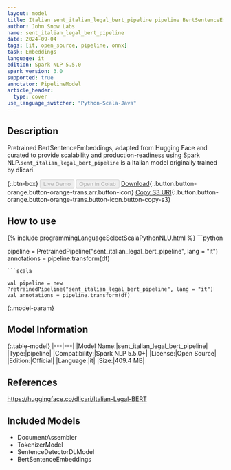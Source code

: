 ```yaml
---
layout: model
title: Italian sent_italian_legal_bert_pipeline pipeline BertSentenceEmbeddings from dlicari
author: John Snow Labs
name: sent_italian_legal_bert_pipeline
date: 2024-09-04
tags: [it, open_source, pipeline, onnx]
task: Embeddings
language: it
edition: Spark NLP 5.5.0
spark_version: 3.0
supported: true
annotator: PipelineModel
article_header:
  type: cover
use_language_switcher: "Python-Scala-Java"
---
```


## Description

Pretrained BertSentenceEmbeddings, adapted from Hugging Face and curated to provide scalability and production-readiness using Spark NLP.`sent_italian_legal_bert_pipeline` is a Italian model originally trained by dlicari.

{:.btn-box}
<button class="button button-orange" disabled>Live Demo</button>
<button class="button button-orange" disabled>Open in Colab</button>
[Download](https://s3.amazonaws.com/auxdata.johnsnowlabs.com/public/models/sent_italian_legal_bert_pipeline_it_5.5.0_3.0_1725415629446.zip){:.button.button-orange.button-orange-trans.arr.button-icon}
[Copy S3 URI](s3://auxdata.johnsnowlabs.com/public/models/sent_italian_legal_bert_pipeline_it_5.5.0_3.0_1725415629446.zip){:.button.button-orange.button-orange-trans.button-icon.button-copy-s3}

## How to use



<div class="tabs-box" markdown="1">
{% include programmingLanguageSelectScalaPythonNLU.html %}
```python

pipeline = PretrainedPipeline("sent_italian_legal_bert_pipeline", lang = "it")
annotations =  pipeline.transform(df)   

```
```scala

val pipeline = new PretrainedPipeline("sent_italian_legal_bert_pipeline", lang = "it")
val annotations = pipeline.transform(df)

```
</div>

{:.model-param}
## Model Information

{:.table-model}
|---|---|
|Model Name:|sent_italian_legal_bert_pipeline|
|Type:|pipeline|
|Compatibility:|Spark NLP 5.5.0+|
|License:|Open Source|
|Edition:|Official|
|Language:|it|
|Size:|409.4 MB|

## References

https://huggingface.co/dlicari/Italian-Legal-BERT

## Included Models

- DocumentAssembler
- TokenizerModel
- SentenceDetectorDLModel
- BertSentenceEmbeddings